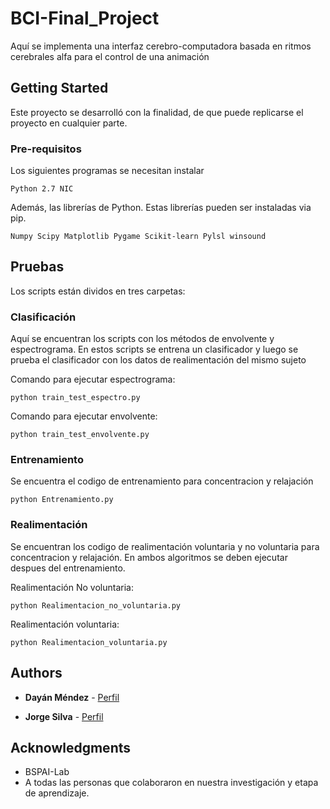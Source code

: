 # BCI-Final_Project
Aquí se implementa una interfaz cerebro-computadora basada en ritmos cerebrales alfa para el control de una animación 

## Getting Started

Este proyecto se desarrolló con la finalidad, de que puede replicarse el proyecto en cualquier parte.

### Pre-requisitos

Los siguientes programas se necesitan instalar
```
Python 2.7 NIC
```
Además, las librerías de Python.
Estas librerías pueden ser instaladas via pip.
```
Numpy Scipy Matplotlib Pygame Scikit-learn Pylsl winsound
```

## Pruebas

Los scripts están dividos en tres carpetas:

### Clasificación

Aquí se encuentran los scripts con los métodos de envolvente y espectrograma. En estos scripts se entrena un clasificador y luego se prueba el clasificador con los datos de realimentación del mismo sujeto

Comando para ejecutar espectrograma:
```
python train_test_espectro.py
```

Comando para ejecutar envolvente:
```
python train_test_envolvente.py
```
### Entrenamiento

Se encuentra el codigo de entrenamiento para concentracion y relajación 

```
python Entrenamiento.py
```

### Realimentación

Se encuentran los codigo de realimentación voluntaria y no voluntaria para concentracion y relajación. 
En ambos algoritmos se deben ejecutar despues del entrenamiento.

Realimentación No voluntaria:
```
python Realimentacion_no_voluntaria.py
```

Realimentación voluntaria:
```
python Realimentacion_voluntaria.py
```

## Authors

* **Dayán Méndez** - [Perfil](https://github.com/djmv)

* **Jorge Silva** - [Perfil](https://github.com/JorgeluissilvaC)

## Acknowledgments

* BSPAI-Lab
* A todas las personas que colaboraron en nuestra investigación y etapa de aprendizaje.
